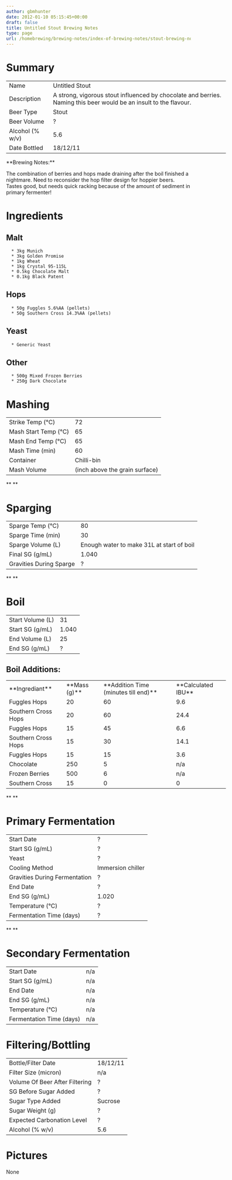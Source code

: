 ```yaml
---
author: gbmhunter
date: 2012-01-10 05:15:45+00:00
draft: false
title: Untitled Stout Brewing Notes
type: page
url: /homebrewing/brewing-notes/index-of-brewing-notes/stout-brewing-notes
---
```


# Summary


<table style="width: 600px;" border="0" >
<tbody >
<tr >

<td >Name
</td>

<td >Untitled Stout
</td>
</tr>
<tr >

<td >Description
</td>

<td >A strong, vigorous stout influenced by chocolate and berries. Naming this beer would be an insult to the flavour.
</td>
</tr>
<tr >

<td >Beer Type
</td>

<td >Stout
</td>
</tr>
<tr >

<td >Beer Volume
</td>

<td >?
</td>
</tr>
<tr >

<td >Alcohol (% w/v)
</td>

<td >5.6
</td>
</tr>
<tr >

<td >Date Bottled
</td>

<td >18/12/11
</td>
</tr>
</tbody>
</table>
**Brewing Notes:**




The combination of berries and hops made draining after the boil finished a nightmare. Need to reconsider the hop filter design for hoppier beers. Tastes good, but needs quick racking because of the amount of sediment in primary fermenter!


# Ingredients




## Malt





	  * 3kg Munich
	  * 3kg Golden Promise
	  * 1kg Wheat
	  * 1kg Crystal 95-115L
	  * 0.5kg Chocolate Malt
	  * 0.1kg Black Patent



## Hops





	  * 50g Fuggles 5.6%AA (pellets)
	  * 50g Southern Cross 14.3%AA (pellets)



## Yeast








	  * Generic Yeast






## Other





	  * 500g Mixed Frozen Berries
	  * 250g Dark Chocolate



# Mashing








<table style="width: 600px;" border="0" >
<tbody >
<tr >

<td >Strike Temp (°C)
</td>

<td >72
</td>
</tr>
<tr >

<td >Mash Start Temp (°C)
</td>

<td >65
</td>
</tr>
<tr >

<td >Mash End Temp (°C)
</td>

<td >65
</td>
</tr>
<tr >

<td >Mash Time (min)
</td>

<td >60
</td>
</tr>
<tr >

<td >Container
</td>

<td >Chilli-bin
</td>
</tr>
<tr >

<td >Mash Volume
</td>

<td > (inch above the grain surface)
</td>
</tr>
</tbody>
</table>
**
**


# Sparging


<table style="width: 600px;" border="0" >
<tbody >
<tr >

<td >Sparge Temp (°C)
</td>

<td >80
</td>
</tr>
<tr >

<td >Sparge Time (min)
</td>

<td >30
</td>
</tr>
<tr >

<td >Sparge Volume (L)
</td>

<td >Enough water to make 31L at start of boil
</td>
</tr>
<tr >

<td >Final SG (g/mL)
</td>

<td >1.040
</td>
</tr>
<tr >

<td >Gravities During Sparge
</td>

<td >?
</td>
</tr>
</tbody>
</table>







**
**


# Boil


<table style="width: 600px;" border="0" >
<tbody >
<tr >

<td >Start Volume (L)
</td>

<td >31
</td>
</tr>
<tr >

<td >Start SG (g/mL)
</td>

<td >1.040
</td>
</tr>
<tr >

<td >End Volume (L)
</td>

<td >25
</td>
</tr>
<tr >

<td >End SG (g/mL)
</td>

<td >?
</td>
</tr>
</tbody>
</table>








## Boil Additions:


<table style="width: 600px;" border="0" >
<tbody >
<tr >

<td >**Ingrediant**
</td>

<td >**Mass (g)**
</td>

<td >**Addition Time (minutes till end)**
</td>

<td >**Calculated IBU**
</td>
</tr>
<tr >

<td >Fuggles Hops
</td>

<td >20
</td>

<td >60
</td>

<td >9.6
</td>
</tr>
<tr >

<td >Southern Cross Hops
</td>

<td >20
</td>

<td >60
</td>

<td >24.4
</td>
</tr>
<tr >

<td >Fuggles Hops
</td>

<td >15
</td>

<td >45
</td>

<td >6.6
</td>
</tr>
<tr >

<td >Southern Cross Hops
</td>

<td >15
</td>

<td >30
</td>

<td >14.1
</td>
</tr>
<tr >

<td >Fuggles Hops
</td>

<td >15
</td>

<td >15
</td>

<td >3.6
</td>
</tr>
<tr >

<td >Chocolate
</td>

<td >250
</td>

<td >5
</td>

<td >n/a
</td>
</tr>
<tr >

<td >Frozen Berries
</td>

<td >500
</td>

<td >6
</td>

<td >n/a
</td>
</tr>
<tr >

<td >Southern Cross
</td>

<td >15
</td>

<td >0
</td>

<td >0
</td>
</tr>
</tbody>
</table>
**
**


# Primary Fermentation


<table style="width: 600px;" border="0" >
<tbody >
<tr >

<td >Start Date
</td>

<td >?
</td>
</tr>
<tr >

<td >Start SG (g/mL)
</td>

<td >?
</td>
</tr>
<tr >

<td >Yeast
</td>

<td >?
</td>
</tr>
<tr >

<td >Cooling Method
</td>

<td >Immersion chiller
</td>
</tr>
<tr >

<td >Gravities During Fermentation
</td>

<td >?
</td>
</tr>
<tr >

<td >End Date
</td>

<td >?
</td>
</tr>
<tr >

<td >End SG (g/mL)
</td>

<td >1.020
</td>
</tr>
<tr >

<td >Temperature (°C)
</td>

<td >?
</td>
</tr>
<tr >

<td >Fermentation Time (days)
</td>

<td >?
</td>
</tr>
</tbody>
</table>
**
**


# Secondary Fermentation


<table style="width: 600px;" border="0" >
<tbody >
<tr >

<td >Start Date
</td>

<td >n/a
</td>
</tr>
<tr >

<td >Start SG (g/mL)
</td>

<td >n/a
</td>
</tr>
<tr >

<td >End Date
</td>

<td >n/a
</td>
</tr>
<tr >

<td >End SG (g/mL)
</td>

<td >n/a
</td>
</tr>
<tr >

<td >Temperature (°C)
</td>

<td >n/a
</td>
</tr>
<tr >

<td >Fermentation Time (days)
</td>

<td >n/a
</td>
</tr>
</tbody>
</table>








# Filtering/Bottling





<table style="width: 600px;" border="0" >
<tbody >
<tr >

<td >Bottle/Filter Date
</td>

<td >18/12/11
</td>
</tr>
<tr >

<td >Filter Size (micron)
</td>

<td >n/a
</td>
</tr>
<tr >

<td >Volume Of Beer After Filtering
</td>

<td >?
</td>
</tr>
<tr >

<td >SG Before Sugar Added
</td>

<td >?
</td>
</tr>
<tr >

<td >Sugar Type Added
</td>

<td >Sucrose
</td>
</tr>
<tr >

<td >Sugar Weight (g)
</td>

<td >?
</td>
</tr>
<tr >

<td >Expected Carbonation Level
</td>

<td >?
</td>
</tr>
<tr >

<td >Alcohol (% w/v)
</td>

<td >5.6
</td>
</tr>
</tbody>
</table>


# Pictures


None




